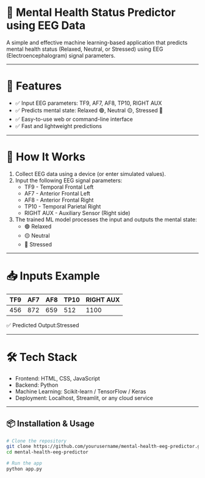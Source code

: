# 🧠 Mental Health Status Predictor using EEG Data

A simple and effective machine learning-based application that predicts mental health status (Relaxed, Neutral, or Stressed) using EEG (Electroencephalogram) signal parameters.

---

# 🚀 Features

- ✅ Input EEG parameters: TF9, AF7, AF8, TP10, RIGHT AUX
- ✅ Predicts mental state: Relaxed 🟢, Neutral 🟡, Stressed 🔴
- ✅ Easy-to-use web or command-line interface
- ✅ Fast and lightweight predictions

---

# 🧩 How It Works

1. Collect EEG data using a device (or enter simulated values).
2. Input the following EEG signal parameters:
   - TF9 - Temporal Frontal Left
   - AF7 - Anterior Frontal Left
   - AF8 - Anterior Frontal Right
   - TP10 - Temporal Parietal Right
   - RIGHT AUX - Auxiliary Sensor (Right side)
3. The trained ML model processes the input and outputs the mental state:
   - 🟢 Relaxed
   - 🟡 Neutral
   - 🔴 Stressed

---

# 📥 Inputs Example

| TF9  | AF7  | AF8  | TP10 | RIGHT AUX |
|------|------|------|------|-----------|
| 456  | 872  | 659  | 512  | 1100      |

✅ Predicted Output:Stressed

---

# 🛠 Tech Stack

- Frontend: HTML, CSS, JavaScript
- Backend: Python
- Machine Learning: Scikit-learn / TensorFlow / Keras
- Deployment: Localhost, Streamlit, or any cloud service

---

## 📦 Installation & Usage

```bash
# Clone the repository
git clone https://github.com/yourusername/mental-health-eeg-predictor.git
cd mental-health-eeg-predictor

# Run the app
python app.py


